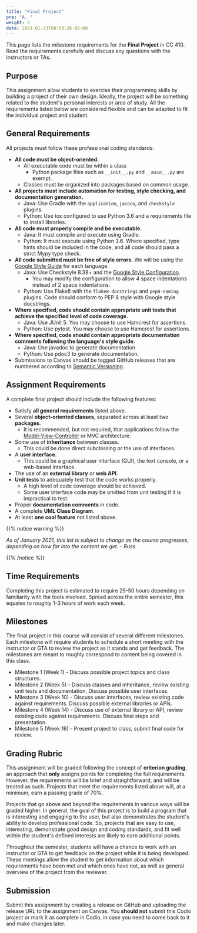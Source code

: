 ```yaml
---
title: "Final Project"
pre: "A. "
weight: 5
date: 2021-01-23T00:53:26-05:00
---
```


This page lists the milestone requirements for the **Final Project** in CC 410. Read the requirements carefully and discuss any questions with the instructors or TAs. 

## Purpose

This assignment allow students to exercise their programming skills by building a project of their own design. Ideally, the project will be something related to the student's personal interests or area of study. All the requirements listed below are considered flexible and can be adapted to fit the individual project and student. 

## General Requirements

All projects must follow these professional coding standards:

* **All code must be object-oriented.**
  * All executable code must be within a class
    * Python package files such as `__init__.py` and `__main__.py` are exempt.
  * Classes must be organized into packages based on common usage.
* **All projects must include automation for testing, style checking, and documentation generation.**
  * Java: Use Gradle with the `application`, `jacoco`, and `checkstyle` plugins.
  * Python: Use tox configured to use Python 3.6 and a requirements file to install libraries.
* **All code must properly compile and be executable.**
  * Java: It must compile and execute using Gradle.
  * Python: It must execute using Python 3.6. Where specified, type hints should be included in the code, and all code should pass a strict Mypy type check.
* **All code submitted must be free of style errors.** We will be using the [Google Style Guide](https://google.github.io/styleguide/) for each language. 
  * Java: Use Checkstyle 8.38+ and the [Google Style Configuration](https://raw.githubusercontent.com/checkstyle/checkstyle/checkstyle-8.38/src/main/resources/google_checks.xml). 
    * You may modify the configuration to allow 4 space indentations instead of 2 space indentations.
  * Python: Use Flake8 with the `flake8-docstrings` and `pep8-naming` plugins. Code should conform to PEP 8 style with Google style docstrings. 
* **Where specified, code should contain appropriate unit tests that achieve the specified level of code coverage.**
  * Java: Use JUnit 5. You may choose to use Hamcrest for assertions.
  * Python: Use pytest. You may choose to use Hamcrest for assertions.
* **Where specified, code should contain appropriate documentation comments following the language's style guide.**
  * Java: Use javadoc to generate documentation.
  * Python: Use pdoc3 to generate documentation.
* Submissions to Canvas should be tagged GitHub releases that are numbered according to [Semantic Versioning](https://semver.org/).

## Assignment Requirements

A complete final project should include the following features:

* Satisfy **all general requirements** listed above.
* Several **object-oriented classes**, separated across at least two **packages**.
  * It is recommended, but not required, that applications follow the [Model-View-Controller](https://en.wikipedia.org/wiki/Model%E2%80%93view%E2%80%93controller) or MVC architecture.
* Some use of **inheritance** between classes.
  * This could be done direct subclassing or the use of interfaces. 
* A **user interface**.
  * This could be a graphical user interface (GUI), the text console, or a web-based interface.
* The use of an **external library** or **web API**.
* **Unit tests** to adequately test that the code works properly.
  * A high level of code coverage should be achieved.
  * Some user interface code may be omitted from unit testing if it is impractical to test.
* Proper **documentation comments** in code.
* A complete **UML Class Diagram**.
* At least **one cool feature** not listed above.

{{% notice warning %}}

_As of January 2021, this list is subject to change as the course progresses, depending on how far into the content we get. - Russ_

{{% /notice %}}
  
## Time Requirements

Completing this project is estimated to require 25-50 hours depending on familiarity with the tools involved. Spread across the entire semester, this equates to roughly 1-3 hours of work each week. 

## Milestones

The final project in this course will consist of several different milestones. Each milestone will require students to schedule a short meeting with the instructor or GTA to review the project as it stands and get feedback. The milestones are meant to roughly correspond to content being covered in this class. 

* Milestone 1 (Week 1) - Discuss possible project topics and class structures.
* Milestone 2 (Week 5) - Discuss classes and inheritance, review existing unit tests and documentation. Discuss possible user interfaces.
* Milestone 3 (Week 10) - Discuss user interfaces, review existing code against requirements. Discuss possible external libraries or APIs.
* Milestone 4 (Week 14) - Discuss use of external library or API, review existing code against requirements. Discuss final steps and presentation.
* Milestone 5 (Week 16) - Present project to class, submit final code for review. 

## Grading Rubric

This assignment will be graded following the concept of **criterion grading**, an approach that **only** assigns points for completing the full requirements. However, the requirements will be brief and straightforward, and will be treated as such. Projects that meet the requirements listed above will, at a minimum, earn a passing grade of 70%. 

Projects that go above and beyond the requirements in various ways will be graded higher. In general, the goal of this project is to build a program that is interesting and engaging to the user, but also demonstrates the student's ability to develop professional code. So, projects that are easy to use, interesting, demonstrate good design and coding standards, and fit well within the student's defined interests are likely to earn additional points. 

Throughout the semester, students will have a chance to work with an instructor or GTA to get feedback on the project while it is being developed. These meetings allow the student to get information about which requirements have been met and which ones have not, as well as general overview of the project from the reviewer. 

## Submission

Submit this assignment by creating a release on GitHub and uploading the release URL to the assignment on Canvas. You **should not** submit this Codio project or mark it as complete in Codio, in case you need to come back to it and make changes later.